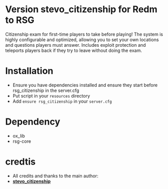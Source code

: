 # Version stevo_citizenship for Redm to RSG
Citizenship exam for first-time players to take before playing! 
The system is highly configurable and optimized, allowing you to set your own locations and questions players must answer. Includes exploit protection and teleports players back if they try to leave without doing the exam.

# Installation
- Ensure you have dependencies installed and ensure they start before rsg_citizenship in the server.cfg
- Put script in your `resources` directory
- Add `ensure rsg_citizenship` in your `server.cfg`

# Dependency
- ox_lib
- rsg-core

# credtis
- All credits and thanks to the main author:
- **[stevo_citizenship](https://github.com/Sadicius/stevo_citizenship)**
